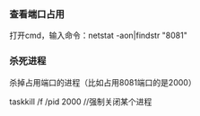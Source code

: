 
### 查看端口占用

打开cmd，输入命令：netstat -aon|findstr "8081"

### 杀死进程

杀掉占用端口的进程（比如占用8081端口的是2000）

taskkill /f  /pid 2000      //强制关闭某个进程
